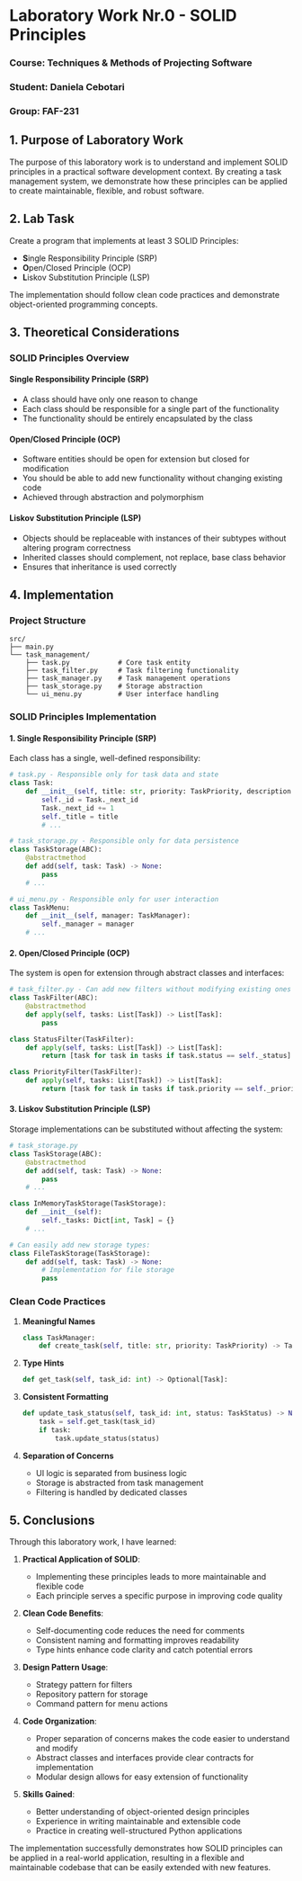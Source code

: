 # Laboratory Work Nr.0 - SOLID Principles

### Course: Techniques & Methods of Projecting Software
### Student: Daniela Cebotari
### Group: FAF-231

## 1. Purpose of Laboratory Work
The purpose of this laboratory work is to understand and implement SOLID principles in a practical software development context. By creating a task management system, we demonstrate how these principles can be applied to create maintainable, flexible, and robust software.

## 2. Lab Task
Create a program that implements at least 3 SOLID Principles:
- **S**ingle Responsibility Principle (SRP)
- **O**pen/Closed Principle (OCP)
- **L**iskov Substitution Principle (LSP)

The implementation should follow clean code practices and demonstrate object-oriented programming concepts.

## 3. Theoretical Considerations

### SOLID Principles Overview

#### Single Responsibility Principle (SRP)
- A class should have only one reason to change
- Each class should be responsible for a single part of the functionality
- The functionality should be entirely encapsulated by the class

#### Open/Closed Principle (OCP)
- Software entities should be open for extension but closed for modification
- You should be able to add new functionality without changing existing code
- Achieved through abstraction and polymorphism

#### Liskov Substitution Principle (LSP)
- Objects should be replaceable with instances of their subtypes without altering program correctness
- Inherited classes should complement, not replace, base class behavior
- Ensures that inheritance is used correctly

## 4. Implementation

### Project Structure
```
src/
├── main.py
└── task_management/
    ├── task.py            # Core task entity
    ├── task_filter.py     # Task filtering functionality
    ├── task_manager.py    # Task management operations
    ├── task_storage.py    # Storage abstraction
    └── ui_menu.py         # User interface handling
```

### SOLID Principles Implementation

#### 1. Single Responsibility Principle (SRP)
Each class has a single, well-defined responsibility:

```python
# task.py - Responsible only for task data and state
class Task:
    def __init__(self, title: str, priority: TaskPriority, description: str = ""):
        self._id = Task._next_id
        Task._next_id += 1
        self._title = title
        # ...

# task_storage.py - Responsible only for data persistence
class TaskStorage(ABC):
    @abstractmethod
    def add(self, task: Task) -> None:
        pass
    # ...

# ui_menu.py - Responsible only for user interaction
class TaskMenu:
    def __init__(self, manager: TaskManager):
        self._manager = manager
    # ...
```

#### 2. Open/Closed Principle (OCP)
The system is open for extension through abstract classes and interfaces:

```python
# task_filter.py - Can add new filters without modifying existing ones
class TaskFilter(ABC):
    @abstractmethod
    def apply(self, tasks: List[Task]) -> List[Task]:
        pass

class StatusFilter(TaskFilter):
    def apply(self, tasks: List[Task]) -> List[Task]:
        return [task for task in tasks if task.status == self._status]

class PriorityFilter(TaskFilter):
    def apply(self, tasks: List[Task]) -> List[Task]:
        return [task for task in tasks if task.priority == self._priority]
```

#### 3. Liskov Substitution Principle (LSP)
Storage implementations can be substituted without affecting the system:

```python
# task_storage.py
class TaskStorage(ABC):
    @abstractmethod
    def add(self, task: Task) -> None:
        pass
    # ...

class InMemoryTaskStorage(TaskStorage):
    def __init__(self):
        self._tasks: Dict[int, Task] = {}
    # ...

# Can easily add new storage types:
class FileTaskStorage(TaskStorage):
    def add(self, task: Task) -> None:
        # Implementation for file storage
        pass
```

### Clean Code Practices

1. **Meaningful Names**
   ```python
   class TaskManager:
       def create_task(self, title: str, priority: TaskPriority) -> Task:
   ```

2. **Type Hints**
   ```python
   def get_task(self, task_id: int) -> Optional[Task]:
   ```

3. **Consistent Formatting**
   ```python
   def update_task_status(self, task_id: int, status: TaskStatus) -> None:
       task = self.get_task(task_id)
       if task:
           task.update_status(status)
   ```

4. **Separation of Concerns**
   - UI logic is separated from business logic
   - Storage is abstracted from task management
   - Filtering is handled by dedicated classes

## 5. Conclusions

Through this laboratory work, I have learned:

1. **Practical Application of SOLID**: 
   - Implementing these principles leads to more maintainable and flexible code
   - Each principle serves a specific purpose in improving code quality

2. **Clean Code Benefits**:
   - Self-documenting code reduces the need for comments
   - Consistent naming and formatting improves readability
   - Type hints enhance code clarity and catch potential errors

3. **Design Pattern Usage**:
   - Strategy pattern for filters
   - Repository pattern for storage
   - Command pattern for menu actions

4. **Code Organization**:
   - Proper separation of concerns makes the code easier to understand and modify
   - Abstract classes and interfaces provide clear contracts for implementation
   - Modular design allows for easy extension of functionality

5. **Skills Gained**:
   - Better understanding of object-oriented design principles
   - Experience in writing maintainable and extensible code
   - Practice in creating well-structured Python applications

The implementation successfully demonstrates how SOLID principles can be applied in a real-world application, resulting in a flexible and maintainable codebase that can be easily extended with new features.
